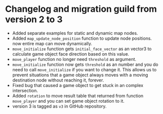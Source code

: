# Changelog and migration guild from version 2 to 3  

* Added separate examples for static and dynamic map nodes.  
* Added `map_update_node_position` function to update node positions. now entire map can move dynamically.  
* `move_initialize` function gets `initial_face_vector` as an vector3 to calculate game object face direction based on this value.
* `move_player` function no longer need `threshold` as argument.  
* `move_initialize` function now gets `threshold` as an number and you do need to call `move_initialize` if you want to change it. This allows us to prevent situations that a game object always moves with a moving destination node without reaching it, forever.  
* Fixed bug that caused a game object to get stuck in an complex intersection.  
* Added `rotation` to move result table that returned from function `move_player` and you can set game object rotation to it.
* version 3 is tagged as `v3` in GitHub repository.  